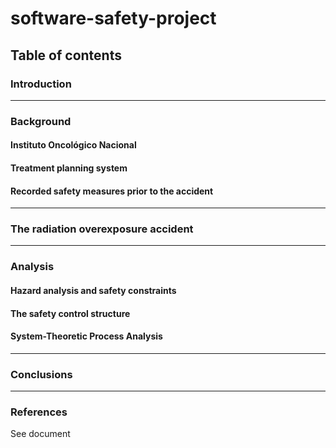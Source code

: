 # software-safety-project

## Table of contents

### Introduction

---

### Background

#### Instituto Oncológico Nacional

#### Treatment planning system

#### Recorded safety measures prior to the accident

---

### The radiation overexposure accident

---

### Analysis

#### Hazard analysis and safety constraints

#### The safety control structure

#### System-Theoretic Process Analysis

---

### Conclusions

---

### References

See document

